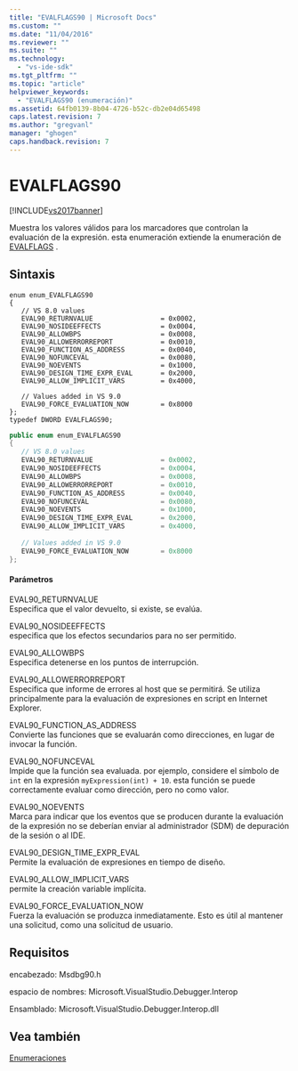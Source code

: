 ```yaml
---
title: "EVALFLAGS90 | Microsoft Docs"
ms.custom: ""
ms.date: "11/04/2016"
ms.reviewer: ""
ms.suite: ""
ms.technology: 
  - "vs-ide-sdk"
ms.tgt_pltfrm: ""
ms.topic: "article"
helpviewer_keywords: 
  - "EVALFLAGS90 (enumeración)"
ms.assetid: 64fb0139-8b04-4726-b52c-db2e04d65498
caps.latest.revision: 7
ms.author: "gregvanl"
manager: "ghogen"
caps.handback.revision: 7
---
```

# EVALFLAGS90
[!INCLUDE[vs2017banner](../../../code-quality/includes/vs2017banner.md)]

Muestra los valores válidos para los marcadores que controlan la evaluación de la expresión.  esta enumeración extiende la enumeración de [EVALFLAGS](../../../extensibility/debugger/reference/evalflags.md) .  
  
## Sintaxis  
  
```cpp#  
enum enum_EVALFLAGS90  
{  
   // VS 8.0 values  
   EVAL90_RETURNVALUE                 = 0x0002,  
   EVAL90_NOSIDEEFFECTS               = 0x0004,  
   EVAL90_ALLOWBPS                    = 0x0008,  
   EVAL90_ALLOWERRORREPORT            = 0x0010,  
   EVAL90_FUNCTION_AS_ADDRESS         = 0x0040,  
   EVAL90_NOFUNCEVAL                  = 0x0080,  
   EVAL90_NOEVENTS                    = 0x1000,  
   EVAL90_DESIGN_TIME_EXPR_EVAL       = 0x2000,  
   EVAL90_ALLOW_IMPLICIT_VARS         = 0x4000,  
  
   // Values added in VS 9.0  
   EVAL90_FORCE_EVALUATION_NOW        = 0x8000  
};  
typedef DWORD EVALFLAGS90;  
```  
  
```c#  
public enum enum_EVALFLAGS90  
{  
   // VS 8.0 values  
   EVAL90_RETURNVALUE                 = 0x0002,  
   EVAL90_NOSIDEEFFECTS               = 0x0004,  
   EVAL90_ALLOWBPS                    = 0x0008,  
   EVAL90_ALLOWERRORREPORT            = 0x0010,  
   EVAL90_FUNCTION_AS_ADDRESS         = 0x0040,  
   EVAL90_NOFUNCEVAL                  = 0x0080,  
   EVAL90_NOEVENTS                    = 0x1000,  
   EVAL90_DESIGN_TIME_EXPR_EVAL       = 0x2000,  
   EVAL90_ALLOW_IMPLICIT_VARS         = 0x4000,  
  
   // Values added in VS 9.0  
   EVAL90_FORCE_EVALUATION_NOW        = 0x8000  
};  
```  
  
#### Parámetros  
 EVAL90\_RETURNVALUE  
 Especifica que el valor devuelto, si existe, se evalúa.  
  
 EVAL90\_NOSIDEEFFECTS  
 especifica que los efectos secundarios para no ser permitido.  
  
 EVAL90\_ALLOWBPS  
 Especifica detenerse en los puntos de interrupción.  
  
 EVAL90\_ALLOWERRORREPORT  
 Especifica que informe de errores al host que se permitirá.  Se utiliza principalmente para la evaluación de expresiones en script en Internet Explorer.  
  
 EVAL90\_FUNCTION\_AS\_ADDRESS  
 Convierte las funciones que se evaluarán como direcciones, en lugar de invocar la función.  
  
 EVAL90\_NOFUNCEVAL  
 Impide que la función sea evaluada.  por ejemplo, considere el símbolo de `int` en la expresión `myExpression(int) + 10`.  esta función se puede correctamente evaluar como dirección, pero no como valor.  
  
 EVAL90\_NOEVENTS  
 Marca para indicar que los eventos que se producen durante la evaluación de la expresión no se deberían enviar al administrador \(SDM\) de depuración de la sesión o al IDE.  
  
 EVAL90\_DESIGN\_TIME\_EXPR\_EVAL  
 Permite la evaluación de expresiones en tiempo de diseño.  
  
 EVAL90\_ALLOW\_IMPLICIT\_VARS  
 permite la creación variable implícita.  
  
 EVAL90\_FORCE\_EVALUATION\_NOW  
 Fuerza la evaluación se produzca inmediatamente.  Esto es útil al mantener una solicitud, como una solicitud de usuario.  
  
## Requisitos  
 encabezado: Msdbg90.h  
  
 espacio de nombres: Microsoft.VisualStudio.Debugger.Interop  
  
 Ensamblado: Microsoft.VisualStudio.Debugger.Interop.dll  
  
## Vea también  
 [Enumeraciones](../../../extensibility/debugger/reference/enumerations-visual-studio-debugging.md)